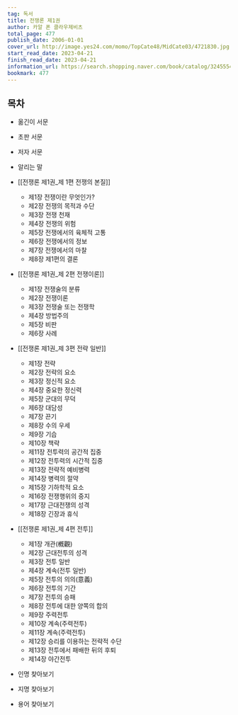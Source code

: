 ```yaml
---
tag: 독서
title: 전쟁론 제1권
author: 카알 폰 클라우제비츠
total_page: 477
publish_date: 2006-01-01
cover_url: http://image.yes24.com/momo/TopCate48/MidCate03/4721830.jpg
start_read_date: 2023-04-21
finish_read_date: 2023-04-21
information_url: https://search.shopping.naver.com/book/catalog/32455542665?NaPm=ct%3Dlo12xx2o%7Cci%3D82e17126a3c516fd3682227860757fb965fa53e5%7Ctr%3Dboksl1%7Csn%3D95694%7Chk%3Dbf57e0eb93c9418687bc1a5bd61358d0a1d459b9
bookmark: 477
---
```


## 목차

- 옮긴이 서문
- 초판 서문
- 저자 서문
- 알리는 말

- [[전쟁론 제1권_제 1편 전쟁의 본질]]
	- 제1장 전쟁이란 무엇인가?
	- 제2장 전쟁의 목적과 수단
	- 제3장 전쟁 천재
	- 제4장 전쟁의 위험
	- 제5장 전쟁에서의 육체적 고통
	- 제6장 전쟁에서의 정보
	- 제7장 전쟁에서의 마찰
	- 제8장 제1편의 결론
- [[전쟁론 제1권_제 2편 전쟁이론]]
	- 제1장 전쟁술의 분류
	- 제2장 전쟁이론
	- 제3장 전쟁술 또는 전쟁학
	- 제4장 방법주의
	- 제5장 비판
	- 제6장 사례
- [[전쟁론 제1권_제 3편 전략 일반]]
	- 제1장 전략
	- 제2장 전략의 요소
	- 제3장 정신적 요소
	- 제4장 중요한 정신력
	- 제5장 군대의 무덕
	- 제6장 대담성
	- 제7장 끈기
	- 제8장 수의 우세
	- 제9장 기습
	- 제10장 책략
	- 제11장 전투력의 공간적 집중
	- 제12장 전투력의 시간적 집중
	- 제13장 전략적 예비병력
	- 제14장 병력의 절약
	- 제15장 기하학적 요소
	- 제16장 전쟁행위의 중지
	- 제17장 근대전쟁의 성격
	- 제18장 긴장과 휴식
- [[전쟁론 제1권_제 4편 전투]]
	- 제1장 개관(槪觀)
	- 제2장 근대전투의 성격
	- 제3장 전투 일반
	- 제4장 계속(전투 일반)
	- 제5장 전투의 의의(意義)
	- 제6장 전투의 기간
	- 제7장 전투의 승패
	- 제8장 전투에 대한 양쪽의 합의
	- 제9장 주력전투
	- 제10장 계속(주력전투)
	- 제11장 계속(주력전투)
	- 제12장 승리를 이용하는 전략적 수단
	- 제13장 전투에서 패배한 뒤의 후퇴
	- 제14장 야간전투

- 인명 찾아보기
- 지명 찾아보기
- 용어 찾아보기